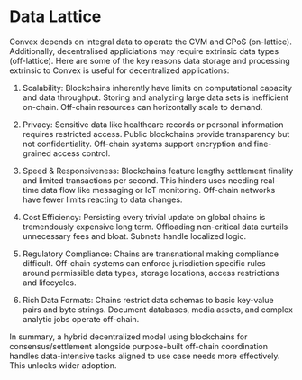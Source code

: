 # Data Lattice
Convex depends on integral data to operate the CVM and CPoS (on-lattice).  Additionally, decentralised appliciations may require extrinsic data types (off-lattice). 
Here are some of the key reasons data storage and processing extrinsic to Convex is useful for decentralized applications:

1. Scalability: Blockchains inherently have limits on computational capacity and data throughput. Storing and analyzing large data sets is inefficient on-chain. Off-chain resources can horizontally scale to demand.

2. Privacy: Sensitive data like healthcare records or personal information requires restricted access. Public blockchains provide transparency but not confidentiality. Off-chain systems support encryption and fine-grained access control.

3. Speed & Responsiveness: Blockchains feature lengthy settlement finality and limited transactions per second. This hinders uses needing real-time data flow like messaging or IoT monitoring. Off-chain networks have fewer limits reacting to data changes. 

4. Cost Efficiency: Persisting every trivial update on global chains is tremendously expensive long term. Offloading non-critical data curtails unnecessary fees and bloat. Subnets handle localized logic.

5. Regulatory Compliance: Chains are transnational making compliance difficult. Off-chain systems can enforce jurisdiction specific rules around permissible data types, storage locations, access restrictions and lifecycles.

6. Rich Data Formats: Chains restrict data schemas to basic key-value pairs and byte strings. Document databases, media assets, and complex analytic jobs operate off-chain.

In summary, a hybrid decentralized model using blockchains for consensus/settlement alongside purpose-built off-chain coordination handles data-intensive tasks aligned to use case needs more effectively. This unlocks wider adoption.
